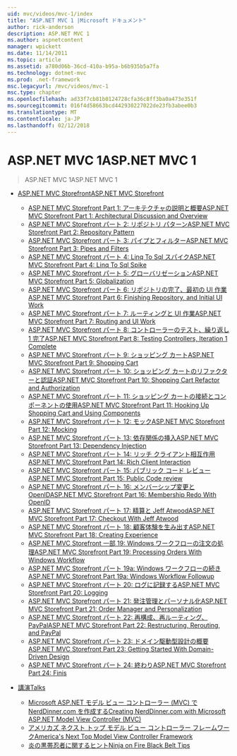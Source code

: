 ```yaml
---
uid: mvc/videos/mvc-1/index
title: "ASP.NET MVC 1 |Microsoft ドキュメント"
author: rick-anderson
description: ASP.NET MVC 1
ms.author: aspnetcontent
manager: wpickett
ms.date: 11/14/2011
ms.topic: article
ms.assetid: a780d06b-36cd-410a-b95a-b6b935b5a7fa
ms.technology: dotnet-mvc
ms.prod: .net-framework
msc.legacyurl: /mvc/videos/mvc-1
msc.type: chapter
ms.openlocfilehash: ad33f7cb81b0124728cfa36c8ff3ba0a473e351f
ms.sourcegitcommit: 016f4d58663bcd442930227022de23fb3abee0b3
ms.translationtype: MT
ms.contentlocale: ja-JP
ms.lasthandoff: 02/12/2018
---
```

<a name="aspnet-mvc-1"></a><span data-ttu-id="f1cc2-103">ASP.NET MVC 1</span><span class="sxs-lookup"><span data-stu-id="f1cc2-103">ASP.NET MVC 1</span></span>
====================
> <span data-ttu-id="f1cc2-104">ASP.NET MVC 1</span><span class="sxs-lookup"><span data-stu-id="f1cc2-104">ASP.NET MVC 1</span></span>


- [<span data-ttu-id="f1cc2-105">ASP.NET MVC Storefront</span><span class="sxs-lookup"><span data-stu-id="f1cc2-105">ASP.NET MVC Storefront</span></span>](aspnet-mvc-storefront/index.md)

    - [<span data-ttu-id="f1cc2-106">ASP.NET MVC Storefront Part 1: アーキテクチャの説明と概要</span><span class="sxs-lookup"><span data-stu-id="f1cc2-106">ASP.NET MVC Storefront Part 1: Architectural Discussion and Overview</span></span>](aspnet-mvc-storefront/aspnet-mvc-storefront-part-1-architectural-discussion-and-overview.md)
    - [<span data-ttu-id="f1cc2-107">ASP.NET MVC Storefront パート 2: リポジトリ パターン</span><span class="sxs-lookup"><span data-stu-id="f1cc2-107">ASP.NET MVC Storefront Part 2: Repository Pattern</span></span>](aspnet-mvc-storefront/aspnet-mvc-storefront-part-2-the-repository-pattern.md)
    - [<span data-ttu-id="f1cc2-108">ASP.NET MVC Storefront パート 3: パイプとフィルター</span><span class="sxs-lookup"><span data-stu-id="f1cc2-108">ASP.NET MVC Storefront Part 3: Pipes and Filters</span></span>](aspnet-mvc-storefront/aspnet-mvc-storefront-part-3-pipes-and-filters.md)
    - [<span data-ttu-id="f1cc2-109">ASP.NET MVC Storefront パート 4: Linq To Sql スパイク</span><span class="sxs-lookup"><span data-stu-id="f1cc2-109">ASP.NET MVC Storefront Part 4: Linq To Sql Spike</span></span>](aspnet-mvc-storefront/aspnet-mvc-storefront-part-4-linq-to-sql-spike.md)
    - [<span data-ttu-id="f1cc2-110">ASP.NET MVC Storefront パート 5: グローバリゼーション</span><span class="sxs-lookup"><span data-stu-id="f1cc2-110">ASP.NET MVC Storefront Part 5: Globalization</span></span>](aspnet-mvc-storefront/aspnet-mvc-storefront-part-5-globalization.md)
    - [<span data-ttu-id="f1cc2-111">ASP.NET MVC Storefront パート 6: リポジトリの完了、最初の UI 作業</span><span class="sxs-lookup"><span data-stu-id="f1cc2-111">ASP.NET MVC Storefront Part 6: Finishing Repository, and Initial UI Work</span></span>](aspnet-mvc-storefront/aspnet-mvc-storefront-part-6-finishing-the-repository-and-initial-ui-work.md)
    - [<span data-ttu-id="f1cc2-112">ASP.NET MVC Storefront パート 7: ルーティングと UI 作業</span><span class="sxs-lookup"><span data-stu-id="f1cc2-112">ASP.NET MVC Storefront Part 7: Routing and UI Work</span></span>](aspnet-mvc-storefront/aspnet-mvc-storefront-part-7-routing-and-ui-work.md)
    - [<span data-ttu-id="f1cc2-113">ASP.NET MVC Storefront パート 8: コントローラーのテスト、繰り返し 1 完了</span><span class="sxs-lookup"><span data-stu-id="f1cc2-113">ASP.NET MVC Storefront Part 8: Testing Controllers, Iteration 1 Complete</span></span>](aspnet-mvc-storefront/aspnet-mvc-storefront-part-8-testing-controllers-iteration-1-complete.md)
    - [<span data-ttu-id="f1cc2-114">ASP.NET MVC Storefront パート 9: ショッピング カート</span><span class="sxs-lookup"><span data-stu-id="f1cc2-114">ASP.NET MVC Storefront Part 9: Shopping Cart</span></span>](aspnet-mvc-storefront/aspnet-mvc-storefront-part-9-the-shopping-cart.md)
    - [<span data-ttu-id="f1cc2-115">ASP.NET MVC Storefront パート 10: ショッピング カートのリファクターと認証</span><span class="sxs-lookup"><span data-stu-id="f1cc2-115">ASP.NET MVC Storefront Part 10: Shopping Cart Refactor and Authorization</span></span>](aspnet-mvc-storefront/aspnet-mvc-storefront-part-10-shopping-cart-refactor-and-authorization.md)
    - [<span data-ttu-id="f1cc2-116">ASP.NET MVC Storefront パート 11: ショッピング カートの接続とコンポーネントの使用</span><span class="sxs-lookup"><span data-stu-id="f1cc2-116">ASP.NET MVC Storefront Part 11: Hooking Up Shopping Cart and Using Components</span></span>](aspnet-mvc-storefront/aspnet-mvc-storefront-part-11-hooking-up-the-shopping-cart-and-using-components.md)
    - [<span data-ttu-id="f1cc2-117">ASP.NET MVC Storefront パート 12: モック</span><span class="sxs-lookup"><span data-stu-id="f1cc2-117">ASP.NET MVC Storefront Part 12: Mocking</span></span>](aspnet-mvc-storefront/aspnet-mvc-storefront-part-12-mocking.md)
    - [<span data-ttu-id="f1cc2-118">ASP.NET MVC Storefront パート 13: 依存関係の挿入</span><span class="sxs-lookup"><span data-stu-id="f1cc2-118">ASP.NET MVC Storefront Part 13: Dependency Injection</span></span>](aspnet-mvc-storefront/aspnet-mvc-storefront-part-13-dependency-injection.md)
    - [<span data-ttu-id="f1cc2-119">ASP.NET MVC Storefront パート 14: リッチ クライアント相互作用</span><span class="sxs-lookup"><span data-stu-id="f1cc2-119">ASP.NET MVC Storefront Part 14: Rich Client Interaction</span></span>](aspnet-mvc-storefront/aspnet-mvc-storefront-part-14-rich-client-interaction.md)
    - [<span data-ttu-id="f1cc2-120">ASP.NET MVC Storefront パート 15: パブリック コード レビュー</span><span class="sxs-lookup"><span data-stu-id="f1cc2-120">ASP.NET MVC Storefront Part 15: Public Code review</span></span>](aspnet-mvc-storefront/aspnet-mvc-storefront-part-15-public-code-review.md)
    - [<span data-ttu-id="f1cc2-121">ASP.NET MVC Storefront パート 16: メンバーシップ変更と OpenID</span><span class="sxs-lookup"><span data-stu-id="f1cc2-121">ASP.NET MVC Storefront Part 16: Membership Redo With OpenID</span></span>](aspnet-mvc-storefront/aspnet-mvc-storefront-part-16-membership-redo-with-openid.md)
    - [<span data-ttu-id="f1cc2-122">ASP.NET MVC Storefront パート 17: 精算と Jeff Atwood</span><span class="sxs-lookup"><span data-stu-id="f1cc2-122">ASP.NET MVC Storefront Part 17: Checkout With Jeff Atwood</span></span>](aspnet-mvc-storefront/aspnet-mvc-storefront-part-17-checkout-with-jeff-atwood.md)
    - [<span data-ttu-id="f1cc2-123">ASP.NET MVC Storefront パート 18: 顧客体験を生み出す</span><span class="sxs-lookup"><span data-stu-id="f1cc2-123">ASP.NET MVC Storefront Part 18: Creating Experience</span></span>](aspnet-mvc-storefront/aspnet-mvc-storefront-part-18-creating-an-experience.md)
    - [<span data-ttu-id="f1cc2-124">ASP.NET MVC Storefront 一部 19: Windows ワークフローの注文の処理</span><span class="sxs-lookup"><span data-stu-id="f1cc2-124">ASP.NET MVC Storefront Part 19: Processing Orders With Windows Workflow</span></span>](aspnet-mvc-storefront/aspnet-mvc-storefront-part-19-processing-orders-with-windows-workflow.md)
    - [<span data-ttu-id="f1cc2-125">ASP.NET MVC Storefront パート 19a: Windows ワークフローの続き</span><span class="sxs-lookup"><span data-stu-id="f1cc2-125">ASP.NET MVC Storefront Part 19a: Windows Workflow Followup</span></span>](aspnet-mvc-storefront/aspnet-mvc-storefront-part-19a-windows-workflow-followup.md)
    - [<span data-ttu-id="f1cc2-126">ASP.NET MVC Storefront パート 20: ログに記録する</span><span class="sxs-lookup"><span data-stu-id="f1cc2-126">ASP.NET MVC Storefront Part 20: Logging</span></span>](aspnet-mvc-storefront/aspnet-mvc-storefront-part-20-logging.md)
    - [<span data-ttu-id="f1cc2-127">ASP.NET MVC Storefront パート 21: 発注管理とパーソナル化</span><span class="sxs-lookup"><span data-stu-id="f1cc2-127">ASP.NET MVC Storefront Part 21: Order Manager and Personalization</span></span>](aspnet-mvc-storefront/aspnet-mvc-storefront-part-21-order-manager-and-personalization.md)
    - [<span data-ttu-id="f1cc2-128">ASP.NET MVC Storefront パート 22: 再構成、再ルーティング、PayPal</span><span class="sxs-lookup"><span data-stu-id="f1cc2-128">ASP.NET MVC Storefront Part 22: Restructuring, Rerouting, and PayPal</span></span>](aspnet-mvc-storefront/aspnet-mvc-storefront-part-22-restructuring-rerouting-and-paypal.md)
    - [<span data-ttu-id="f1cc2-129">ASP.NET MVC Storefront パート 23: ドメイン駆動型設計の概要</span><span class="sxs-lookup"><span data-stu-id="f1cc2-129">ASP.NET MVC Storefront Part 23: Getting Started With Domain-Driven Design</span></span>](aspnet-mvc-storefront/aspnet-mvc-storefront-part-23-getting-started-with-domain-driven-design.md)
    - [<span data-ttu-id="f1cc2-130">ASP.NET MVC Storefront パート 24: 終わり</span><span class="sxs-lookup"><span data-stu-id="f1cc2-130">ASP.NET MVC Storefront Part 24: Finis</span></span>](aspnet-mvc-storefront/aspnet-mvc-storefront-part-24-finis.md)
- [<span data-ttu-id="f1cc2-131">講演</span><span class="sxs-lookup"><span data-stu-id="f1cc2-131">Talks</span></span>](conference-presentations/index.md)

    - [<span data-ttu-id="f1cc2-132">Microsoft ASP.NET モデル ビュー コントローラー (MVC) で NerdDinner.com を作成する</span><span class="sxs-lookup"><span data-stu-id="f1cc2-132">Creating NerdDinner.com with Microsoft ASP.NET Model View Controller (MVC)</span></span>](conference-presentations/creating-nerddinnercom-with-microsoft-aspnet-model-view-controller-mvc.md)
    - [<span data-ttu-id="f1cc2-133">アメリカズ ネクスト トップ モデル ビュー コントローラー フレームワーク</span><span class="sxs-lookup"><span data-stu-id="f1cc2-133">America's Next Top Model View Controller Framework</span></span>](conference-presentations/americas-next-top-model-view-controller-framework.md)
    - [<span data-ttu-id="f1cc2-134">炎の黒帯忍者に関するヒント</span><span class="sxs-lookup"><span data-stu-id="f1cc2-134">Ninja on Fire Black Belt Tips</span></span>](conference-presentations/ninja-on-fire-black-belt-tips.md)
